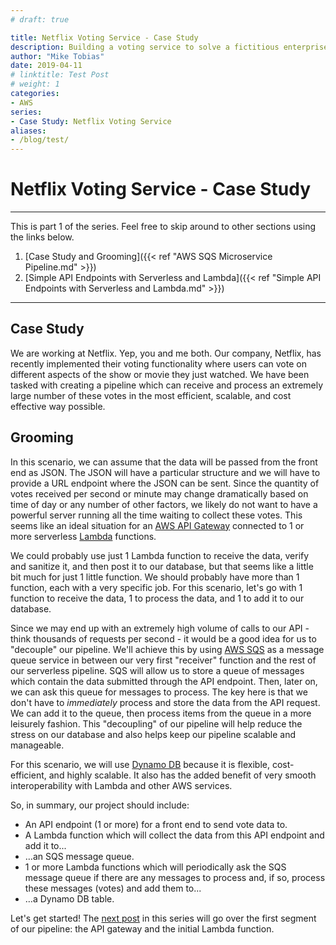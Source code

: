 ```yaml
---
# draft: true

title: Netflix Voting Service - Case Study
description: Building a voting service to solve a fictitious enterprise problem.
author: "Mike Tobias"
date: 2019-04-11
# linktitle: Test Post
# weight: 1
categories:
- AWS
series:
- Case Study: Netflix Voting Service
aliases:
- /blog/test/
---
```


# Netflix Voting Service - Case Study

---

This is part 1 of the series.  Feel free to skip around to other sections using the links below.

1. [Case Study and Grooming]({{< ref "AWS SQS Microservice Pipeline.md" >}}) 
2. [Simple API Endpoints with Serverless and Lambda]({{< ref "Simple API Endpoints with Serverless and Lambda.md" >}})

---

## Case Study

We are working at Netflix.  Yep, you and me both.  Our company, Netflix, has recently implemented their voting functionality where users can vote on different aspects of the show or movie they just watched.  We have been tasked with creating a pipeline which can receive and process an extremely large number of these votes in the most efficient, scalable, and cost effective way possible.  

## Grooming

In this scenario, we can assume that the data will be passed from the front end as JSON.  The JSON will have a particular structure and we will have to provide a URL endpoint where the JSON can be sent.  Since the quantity of votes received per second or minute may change dramatically based on time of day or any number of other factors, we likely do not want to have a powerful server running all the time waiting to collect these votes.  This seems like an ideal situation for an [AWS API Gateway](<https://aws.amazon.com/api-gateway/>) connected to 1 or more serverless [Lambda](<https://aws.amazon.com/lambda/>) functions.  

We could probably use just 1 Lambda function to receive the data, verify and sanitize it, and then post it to our database, but that seems like a little bit much for just 1 little function.  We should probably have more than 1 function, each with a very specific job.  For this scenario, let's go with 1 function to receive the data, 1 to process the data, and 1 to add it to our database.

Since we may end up with an extremely high volume of calls to our API - think thousands of requests per second - it would be a good idea for us to "decouple" our pipeline.  We'll achieve this by using [AWS SQS](<https://aws.amazon.com/sqs/>) as a message queue service in between our very first "receiver" function and the rest of our serverless pipeline.  SQS will allow us to store a queue of messages which contain the data submitted through the API endpoint.  Then, later on, we can ask this queue for messages to process.  The key here is that we don't have to _immediately_ process and store the data from the API request.  We can add it to the queue, then process items from the queue in a more leisurely fashion.  This "decoupling" of our pipeline will help reduce the stress on our database and also helps keep our pipeline scalable and manageable.  

For this scenario, we will use [Dynamo DB](<https://aws.amazon.com/dynamodb/>) because it is flexible, cost-efficient, and highly scalable. It also has the added benefit of very smooth interoperability with Lambda and other AWS services. 

So, in summary, our project should include:

- An API endpoint (1 or more) for a front end to send vote data to.
- A Lambda function which will collect the data from this API endpoint and add it to...
- …an SQS message queue.
- 1 or more Lambda functions which will periodically ask the SQS message queue if there are any messages to process and, if so, process these messages (votes) and add them to...
- …a Dynamo DB table.

Let's get started!  The [next post]() in this series will go over the first segment of our pipeline: the API gateway and the initial Lambda function.

